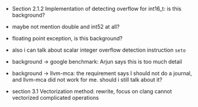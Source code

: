 - Section 2.1.2 Implementation of detecting overflow for int16_t: is this background?
- maybe not mention double and int52 at all?
- floating point exception, is this background?
- also i can talk about scalar integer overflow detection instruction `seto` 
- background -> google benchmark: Arjun says this is too much detail
- background -> llvm-mca: the requirement says I should not do a journal, and llvm-mca did not work for me. should i still talk about it? 

- section 3.1 Vectorization method: rewrite, focus on clang cannot vectorized complicated operations 
